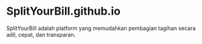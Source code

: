 # SplitYourBill.github.io
SplitYourBill adalah platform yang memudahkan pembagian tagihan secara adil, cepat, dan transparan.
